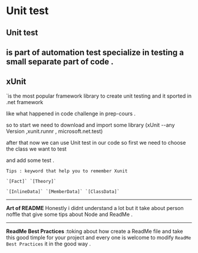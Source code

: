 # Unit test

## Unit test
 is part of automation test specialize in testing a small separate part of code . 
---

## xUnit

 `is the most popular framework library to create unit testing and it sported in  .net framework

like what happened in code challenge in prep-cours .

so to start we need to download and import some library (xUnit --any Version ,xunit.runnr , microsoft.net.test)

after that now we can use Unit test in our code so first we need to choose the class we want to test 

and add some test .

```
Tips : keyword that help you to remember Xunit

`[Fact]` `[Theory]` 

`[InlineData]` `[MemberData]` `[ClassData]`
```

---

**Art of README** Honestly i didnt understand a lot but it take about person noffle that give some tips about Node and ReadMe .

---
**ReadMe Best Practices** :toking about how create a ReadMe file and take this good timple for your project and every one is welcome to modify `ReadMe Best Practices` it in the good way .

 



